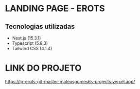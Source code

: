 # LANDING PAGE - EROTS
## Tecnologias utilizadas
- Next.js (15.3.1)
- Typescript (5.8.3)
- Tailwind CSS (4.1.4)

# LINK DO PROJETO
https://lp-erots-git-master-mateusgomes6s-projects.vercel.app/


